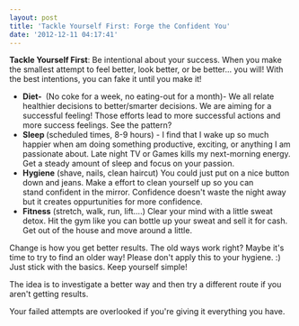 ```yaml
---
layout: post
title: 'Tackle Yourself First: Forge the Confident You'
date: '2012-12-11 04:17:41'
---
```


<strong>Tackle Yourself First</strong>: Be intentional about your success. When you make the smallest attempt to feel better, look better, or be better... you will! With the best intentions, you can fake it until you make it!
<ul>
	<li><strong>Diet- </strong> (No coke for a week, no eating-out for a month)- We all relate healthier decisions to better/smarter decisions. We are aiming for a successful feeling! Those efforts lead to more successful actions and more success feelings. See the pattern?</li>
	<li><strong>Sleep </strong>(scheduled times, 8-9 hours) - I find that I wake up so much happier when am doing something productive, exciting, or anything I am passionate about. Late night TV or Games kills my next-morning energy. Get a steady amount of sleep and focus on your passion.</li>
	<li><strong>Hygiene</strong> (shave, nails, clean haircut) You could just put on a nice button down and jeans. Make a effort to clean yourself up so you can stand confident in the mirror. Confidence doesn't waste the night away but it creates oppurtunities for more confidence.</li>
	<li><strong>Fitness</strong> (stretch, walk, run, lift....) Clear your mind with a little sweat detox. Hit the gym like you can bottle up your sweat and sell it for cash. Get out of the house and move around a little.</li>
</ul>
Change is how you get better results. The old ways work right? Maybe it's time to try to find an older way! Please don't apply this to your hygiene. :) Just stick with the basics. Keep yourself simple!

The idea is to investigate a better way and then try a different route if you aren't getting results.

Your failed attempts are overlooked if you're giving it everything you have.